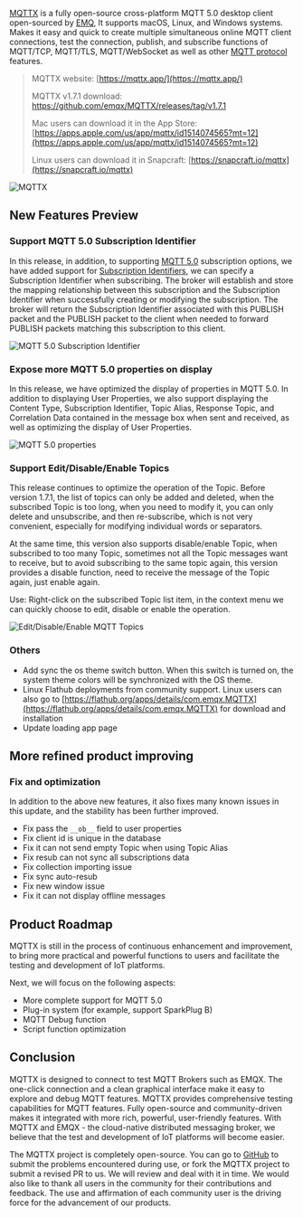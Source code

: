 [MQTTX](https://mqttx.app/) is a fully open-source cross-platform MQTT 5.0 desktop client open-sourced by [EMQ](https://www.emqx.com/en), It supports macOS, Linux, and Windows systems. Makes it easy and quick to create multiple simultaneous online MQTT client connections, test the connection, publish, and subscribe functions of MQTT/TCP, MQTT/TLS, MQTT/WebSocket as well as other [MQTT protocol](https://www.emqx.com/en/mqtt-guide) features.

> MQTTX website: [https://mqttx.app/](https://mqttx.app/)
>
> MQTTX v1.7.1 download: [https://github.com/emqx/MQTTX/releases/tag/v1.7.1 ](https://github.com/emqx/MQTTX/releases/tag/v1.7.1 )
>
> Mac users can download it in the App Store: [https://apps.apple.com/us/app/mqttx/id1514074565?mt=12](https://apps.apple.com/us/app/mqttx/id1514074565?mt=12)
>
> Linux users can download it in Snapcraft: [https://snapcraft.io/mqttx](https://snapcraft.io/mqttx)

![MQTTX](https://assets.emqx.com/images/ed504e3746e5b9d67360ccd359d463df.png)

## New Features Preview

### Support MQTT 5.0 Subscription Identifier

In this release, in addition, to supporting [MQTT 5.0](https://www.emqx.com/en/blog/introduction-to-mqtt-5) subscription options, we have added support for [Subscription Identifiers](https://www.emqx.com/en/blog/subscription-identifier-and-subscription-options), we can specify a Subscription Identifier when subscribing. The broker will establish and store the mapping relationship between this subscription and the Subscription Identifier when successfully creating or modifying the subscription. The broker will return the Subscription Identifier associated with this PUBLISH packet and the PUBLISH packet to the client when needed to forward PUBLISH packets matching this subscription to this client.

![MQTT 5.0 Subscription Identifier](https://assets.emqx.com/images/d7fe5b3b7611351c1e2b21d42e181108.png)

### Expose more MQTT 5.0 properties on display

In this release, we have optimized the display of properties in MQTT 5.0. In addition to displaying User Properties, we also support displaying the Content Type, Subscription Identifier, Topic Alias, Response Topic, and Correlation Data contained in the message box when sent and received, as well as optimizing the display of User Properties.

![MQTT 5.0 properties](https://assets.emqx.com/images/f06ec9b6d35c81f256913f244cd128f2.png)

### Support Edit/Disable/Enable Topics

This release continues to optimize the operation of the Topic. Before version 1.7.1, the list of topics can only be added and deleted, when the subscribed Topic is too long, when you need to modify it, you can only delete and unsubscribe, and then re-subscribe, which is not very convenient, especially for modifying individual words or separators.

At the same time, this version also supports disable/enable Topic, when subscribed to too many Topic, sometimes not all the Topic messages want to receive, but to avoid subscribing to the same topic again, this version provides a disable function, need to receive the message of the Topic again, just enable again.

Use: Right-click on the subscribed Topic list item, in the context menu we can quickly choose to edit, disable or enable the operation.

![Edit/Disable/Enable MQTT Topics](https://assets.emqx.com/images/f508a287cf7275542e8e64989e017998.png)

### Others

- Add sync the os theme switch button. When this switch is turned on, the system theme colors will be synchronized with the OS theme.
- Linux Flathub deployments from community support. Linux users can also go to [https://flathub.org/apps/details/com.emqx.MQTTX](https://flathub.org/apps/details/com.emqx.MQTTX) for download and installation
- Update loading app page

## More refined product improving

### Fix and optimization

In addition to the above new features, it also fixes many known issues in this update, and the stability has been further improved.

- Fix pass the `__ob__` field to user properties
- Fix client id is unique in the database
- Fix it can not send empty Topic when using Topic Alias
- Fix resub can not sync all subscriptions data
- Fix collection importing issue
- Fix sync auto-resub
- Fix new window issue
- Fix it can not display offline messages

## Product Roadmap

MQTTX is still in the process of continuous enhancement and improvement, to bring more practical and powerful functions to users and facilitate the testing and development of IoT platforms.

Next, we will focus on the following aspects:

- More complete support for MQTT 5.0
- Plug-in system (for example, support SparkPlug B)
- MQTT Debug function
- Script function optimization

## Conclusion

MQTTX is designed to connect to test MQTT Brokers such as EMQX. The one-click connection and a clean graphical interface make it easy to explore and debug MQTT features. MQTTX provides comprehensive testing capabilities for MQTT features. Fully open-source and community-driven makes it integrated with more rich, powerful, user-friendly features. With MQTTX and EMQX - the cloud-native distributed messaging broker, we believe that the test and development of IoT platforms will become easier.

The MQTTX project is completely open-source. You can go to [GitHub](https://github.com/emqx/MQTTX/issues?q=is%3Aissue+is%3Aopen+sort%3Aupdated-desc) to submit the problems encountered during use, or fork the MQTTX project to submit a revised PR to us. We will review and deal with it in time. We would also like to thank all users in the community for their contributions and feedback. The use and affirmation of each community user is the driving force for the advancement of our products.
